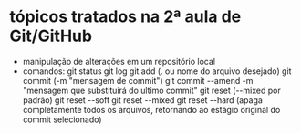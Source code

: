 # tópicos tratados na 2ª aula de Git/GitHub #

- manipulação de alterações em um repositório local
- comandos:
	git status
	git log
	git add (. ou nome do arquivo desejado)
	git commit (-m "mensagem de commit")
	git commit --amend -m "mensagem que substituirá do ultimo commit"
	git reset (--mixed por padrão)
	git reset --soft
	git reset --mixed
	git reset --hard (apaga completamente todos os arquivos, retornando ao estágio original do commit selecionado)